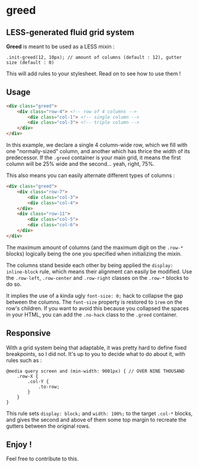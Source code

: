 greed
=====

## LESS-generated fluid grid system

**Greed** is meant to be used as a LESS mixin :

```less
.init-greed(12, 10px); // amount of columns (default : 12), gutter size (default : 0)
```

This will add rules to your stylesheet. Read on to see how to use them !

## Usage

```html
<div class="greed">
    <div class="row-4"> <!-- row of 4 columns -->
        <div class="col-1"> <!-- single column -->
        <div class="col-3"> <!-- triple column -->
    </div>
</div>
```

In this example, we declare a single 4 column-wide row, which we fill with one "normally-sized" column, and another which has thrice the width of its predecessor. If the `.greed` container is your main grid, it means the first column will be 25% wide and the second... yeah, right, 75%.

This also means you can easily alternate different types of columns :

```html
<div class="greed">
    <div class="row-7">
        <div class="col-3">
        <div class="col-4">
    </div>
    <div class="row-11">
        <div class="col-5">
        <div class="col-6">
    </div>
</div>
```

The maximum amount of columns (and the maximum digit on the `.row-*` blocks) logically being the one you specified when initializing the mixin.

The columns stand beside each other by being applied the `display: inline-block` rule, which means their alignment can easily be modified. Use the `.row-left`, `.row-center` and `.row-right` classes on the `.row-*` blocks to do so.

It implies the use of a kinda ugly `font-size: 0;` hack to collapse the gap between the columns. The `font-size` property is restored to `1rem` on the row's children. If you want to avoid this because you collapsed the spaces in your HTML, you can add the `.no-hack` class to the `.greed` container.

## Responsive

With a grid system being that adaptable, it was pretty hard to define fixed breakpoints, so I did not. It's up to you to decide what to do about it, with rules such as :

```LESS
@media query screen and (min-width: 9001px) { // OVER NINE THOUSAND
    .row-X {
        .col-Y {
            .to-row;
        }
    }
}
```

This rule sets `display: block;` and `width: 100%;` to the target `.col-*` blocks, and gives the second and above of them some top margin to recreate the gutters between the original rows.

## Enjoy !

Feel free to contribute to this.
